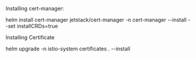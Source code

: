 Installing cert-manager: 

helm install cert-manager jetstack/cert-manager -n cert-manager  --install --set installCRDs=true

Installing Certificate

helm upgrade -n istio-system certificates . --install
